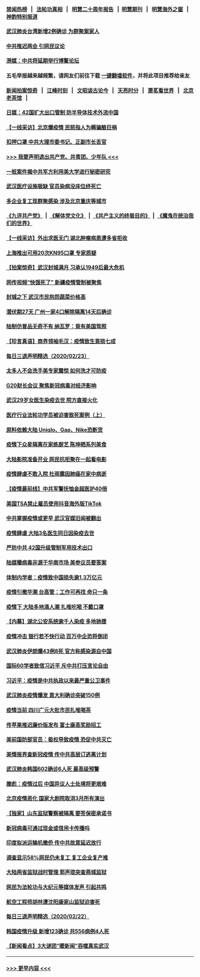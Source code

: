 #### [禁闻热榜](热点新闻.md?=0)  &nbsp;&nbsp;|&nbsp;&nbsp; [法轮功真相](https://github.com/gfw-breaker/truth/blob/master/README.md?=0) &nbsp;&nbsp;|&nbsp;&nbsp; [明慧二十周年报告](https://github.com/gfw-breaker/mh-reports/blob/master/README.md?=0) &nbsp;&nbsp;|&nbsp;&nbsp;[明慧期刊](https://github.com/gfw-breaker/mh-qikan) &nbsp;&nbsp;|&nbsp;&nbsp; [明慧海外之窗](https://github.com/gfw-breaker/mh-news/blob/master/README.md?=0) &nbsp;&nbsp;|&nbsp;&nbsp; [神韵特别报道](https://github.com/gfw-breaker/mh-news/blob/master/shenyun.md?=0)
#### [武汉肺炎台湾新增2例确诊 为群聚案家人](../pages/nsc413/n11891893.md?t=02242002) 
#### [中共推迟两会 引网民议论](../pages/nsc413/n11891891.md?t=02242002) 
#### [港媒：中共将延期举行博鳌论坛](../pages/nsc413/n11891175.md?t=02242002) 
#### 五毛举报越来越频繁，请网友们前往下载 [一键翻墙软件](https://github.com/gfw-breaker/ssr-accounts)，并将此项目推荐给亲友
#### [新闻拍案惊奇](https://github.com/gfw-breaker/banned-news/blob/master/pages/link4.md) &nbsp;&nbsp;|&nbsp;&nbsp; [江峰时刻](https://github.com/gfw-breaker/banned-news/blob/master/pages/link4.md) &nbsp;&nbsp;|&nbsp;&nbsp; [文昭谈古论今](https://github.com/gfw-breaker/banned-news/blob/master/pages/link4.md) &nbsp;&nbsp;|&nbsp;&nbsp; [天亮时分](https://github.com/gfw-breaker/banned-news/blob/master/pages/link4.md) &nbsp;&nbsp;|&nbsp;&nbsp; [萧茗看世界](https://github.com/gfw-breaker/banned-news/blob/master/pages/link4.md) &nbsp;&nbsp;|&nbsp;&nbsp; [北京老茶馆](https://github.com/gfw-breaker/banned-news/blob/master/pages/link4.md) &nbsp;&nbsp;|&nbsp;&nbsp; 
#### [日媒：42国扩大出口管制 防半导体技术外流中国](../pages/nsc413/n11891730.md?t=02242002) 
#### [【一线采访】北京爆疫情 民怒指人为瞒骗酿巨祸](../pages/nsc413/n11891627.md?t=02242002) 
#### [扣押口罩 中共大理市委书记、正副市长丢官](../pages/nsc413/n11891329.md?t=02242002) 
#### [>>> 我要声明退出共产党、共青团、少年队 <<<](https://github.com/begood0513/goodnews/blob/master/quit/letter.md) 
#### [一桩案件揭中共军方利用美大学进行秘密研究](../pages/nsc413/n11891206.md?t=02242002) 
#### [武汉医疗设施极缺 官员染病没床位终死亡](../pages/nsc413/n11891083.md?t=02242002) 
#### [多企业复工现群聚感染 涉及北京重庆等城市](../pages/nsc413/n11891050.md?t=02242002) 
#### [《九评共产党》](https://github.com/begood0513/9ping.md/blob/master/README.md) &nbsp;|&nbsp; [《解体党文化》](../../../../jtdwh.md/blob/master/README.md)  &nbsp;|&nbsp; [《共产主义的终极目的》](../../../../gczydzjmd.md/blob/master/README.md) &nbsp;|&nbsp; [《魔鬼在统治我们的世界》](../../../../mgztzwmdsj.md/blob/master/README.md) 
#### [【一线采访】外出求医无门 湖北肿瘤病患遭多省拒收](../pages/nsc413/n11891119.md?t=02242002) 
#### [上海推出可用20次KN95口罩 专家质疑](../pages/nsc413/n11891298.md?t=02242002) 
#### [【拍案惊奇】武汉封城满月 习承认1949后最大危机](../pages/nsc413/n11890587.md?t=02242002) 
#### [网传视频“快饿死了” 新疆疫情管制被聚焦](../pages/nsc413/n11890716.md?t=02242002) 
#### [封城之下 武汉市民抱怨蔬菜价格高](../pages/nsc413/n11890584.md?t=02242002) 
#### [潜伏期27天 广州一家4口解除隔离14天后确诊](../pages/nsc413/n11891015.md?t=02242002) 
#### [陆制仿冒品无奇不有 纳瓦罗：竟有美国驾照](../pages/nsc413/n11890953.md?t=02242002) 
#### [【珍言真语】商界领袖毛汉：疫情致生意损七成](../pages/nsc413/n11890348.md?t=02242002) 
#### [每日三退声明精选（2020/02/23）](../pages/nsc413/n11890908.md?t=02242002) 
#### [太多人不会洗手美专家震惊 如何洗才可防疫](../pages/nsc413/n11875866.md?t=02242002) 
#### [G20财长会议 聚焦新冠病毒对经济影响](../pages/nsc413/n11890400.md?t=02242002) 
#### [武汉29岁女医生染疫去世 院方直接火化](../pages/nsc413/n11889691.md?t=02242002) 
#### [医疗行业法轮功学员被迫害致死案例（上）](../pages/nsc413/n11883051.md?t=02242002) 
#### [原料依赖大陆 Uniqlo、Gap、Nike恐断货](../pages/nsc413/n11890618.md?t=02242002) 
#### [疫情下众星隔离在家练厨艺 陈坤晒系列美食](../pages/nsc413/n11890193.md?t=02242002) 
#### [大陆影院准备开业 网民抗拒聚在一起看电影](../pages/nsc413/n11890466.md?t=02242002) 
#### [疫情肆虐不敢入院 杜雨露因肺癌在家中病逝](../pages/nsc413/n11890373.md?t=02242002) 
#### [【疫情最前线】中共军警抚恤金超医护40倍](../pages/nsc413/n11890458.md?t=02242002) 
#### [美国TSA禁止雇员使用抖音海外版TikTok](../pages/nsc413/n11890500.md?t=02242002) 
#### [中共掌握疫情或更早 武汉官媒旧闻被翻出](../pages/nsc413/n11890388.md?t=02242002) 
#### [疫情肆虐 大陆3名医生同日因染疫去世](../pages/nsc413/n11890371.md?t=02242002) 
#### [严防中共 42国升级管制军用技术出口](../pages/nsc413/n11890362.md?t=02242002) 
#### [陆媒曝病毒非源于华南市场 美参议员要答案](../pages/nsc413/n11890306.md?t=02242002) 
#### [体制内学者：疫情致中国损失逾1.3万亿元](../pages/nsc413/n11890220.md?t=02242002) 
#### [疫情引撤华潮 台高管：工作可再找 命只一条](../pages/nsc413/n11890246.md?t=02242002) 
#### [疫情下 大陆多地涌人潮 扎堆吃喝 不戴口罩](../pages/nsc413/n11890199.md?t=02242002) 
#### [【内幕】湖北公安系统逾千人染疫 多地驰援](../pages/nsc413/n11888526.md?t=02242002) 
#### [疫情冲击 银行若不快行动 百万中企恐将倒闭](../pages/nsc413/n11890255.md?t=02242002) 
#### [武汉肺炎伊朗爆43例8死 官方称感染源自中国](../pages/nsc413/n11890128.md?t=02242002) 
#### [国际60学者致信习近平 斥中共打压言论自由](../pages/nsc413/n11890021.md?t=02242002) 
#### [习近平：疫情是中共执政以来最严重公卫事件](../pages/nsc413/n11889921.md?t=02242002) 
#### [武汉肺炎疫情爆发 意大利确诊突破150例](../pages/nsc413/n11889926.md?t=02242002) 
#### [疫情当前 四川广元大批市民扎堆喝茶](../pages/nsc413/n11889809.md?t=02242002) 
#### [传苹果推迟廉价版发布 富士康高奖励招工](../pages/nsc413/n11889343.md?t=02242002) 
#### [美前国防部官员：极权导致疫情 恐促中共灭亡](../pages/nsc413/n11889092.md?t=02242002) 
#### [美情报界查新冠疫情 传中共高层订逃离计划](../pages/nsc413/n11888161.md?t=02242002) 
#### [武汉肺炎韩国602确诊6人死 最高级预警](../pages/nsc413/n11889715.md?t=02242002) 
#### [滕彪：疫情过后 中国异议人士处境将更艰难](../pages/nsc413/n11889656.md?t=02242002) 
#### [北京疫情恶化 国家大剧院取消3月所有演出](../pages/nsc413/n11889299.md?t=02242002) 
#### [【独家】山东监狱警察被隔离 要签保密承诺书](../pages/nsc413/n11889454.md?t=02242002) 
#### [新冠病毒可通过现金或信用卡传播吗](../pages/nsc413/n11886629.md?t=02242002) 
#### [印度拟派运输机撤侨 传中共故意延迟放行](../pages/nsc413/n11889362.md?t=02242002) 
#### [调查显示58%网民仍未复工 复工企业复产难](../pages/nsc413/n11888866.md?t=02242002) 
#### [大陆两省监狱战时管理 郭声琨突查燕城监狱](../pages/nsc413/n11889113.md?t=02242002) 
#### [网民为法轮功与大纪元等媒体发声 引起共鸣](../pages/nsc413/n11889143.md?t=02242002) 
#### [航空工程师胡林遭沈阳康家山监狱迫害死](../pages/nsc413/n11888407.md?t=02242002) 
#### [每日三退声明精选（2020/02/22）](../pages/nsc413/n11889489.md?t=02242002) 
#### [韩国疫情升级 新增123确诊 共556病例4人死](../pages/nsc413/n11888882.md?t=02242002) 
#### [【新闻看点】3大谜团“暖新闻”吞噬真实武汉](../pages/nsc413/n11888400.md?t=02242002) 

----
#### [ >>> 更早内容 <<< ](../indexes/nsc413-earlier.md)
